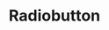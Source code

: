 ---
layout: component.njk
tags: 
    - mobile_components_de
key: radiobutton-mobile_de
title: Radiobutton
alternativetitle: Radiobutton
parent: mobile_components_de
image: mobile/overview/radiobutton.webp
keywords: radio, radiobuttion, radio button, radio group
order: 150
---